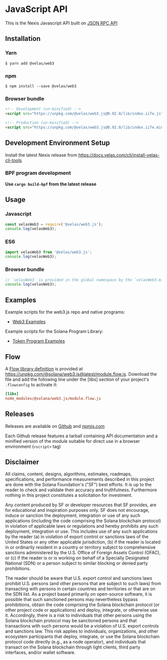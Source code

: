 
# JavaScript API

This is the Nexis Javascript API built on [JSON RPC API](https://docs.velas.com/apps/javascript-api)

## Installation

### Yarn

```
$ yarn add @velas/web3
```

### npm

```
$ npm install --save @velas/web3
```

### Browser bundle

```html
<!-- Development (un-minified) -->
<script src="https://unpkg.com/@velas/web3.js@0.92.0/lib/index.iife.js"></script>

<!-- Production (un-minified) -->
<script src="https://unpkg.com/@velas/web3.js@0.92.0/lib/index.iife.min.js"></script>
```

## Development Environment Setup

Install the latest Nexis release from https://docs.velas.com/cli/install-velas-cli-tools

### BPF program development

**Use `cargo build-bpf` from the latest release**

## Usage

### Javascript

```js
const velasWeb3 = require('@velas/web3.js');
console.log(velasWeb3);
```

### ES6

```js
import velasWeb3 from '@velas/web3.js';
console.log(velasWeb3);
```

### Browser bundle

```js
// `velasWeb3` is provided in the global namespace by the `velasWeb3.min.js` script bundle.
console.log(velasWeb3);
```
## Examples

Example scripts for the web3.js repo and native programs:

- [Web3 Examples](./examples)

Example scripts for the Solana Program Library:

- [Token Program Examples](https://github.com/solana-labs/solana-program-library/tree/master/token/js/examples)

## Flow

A [Flow library definition](https://flow.org/en/docs/libdefs/) is provided at
https://unpkg.com/@solana/web3.js@latest/module.flow.js.
Download the file and add the following line under the [libs] section of your project's `.flowconfig` to
activate it:

```ini
[libs]
node_modules/@solana/web3.js/module.flow.js
```

## Releases
Releases are available on [Github](https://github.com/Nexis-AI/web3.js/releases)
and [npmjs.com](https://www.npmjs.com/package/@velas/web3.js)

Each Github release features a tarball containing API documentation and a
minified version of the module suitable for direct use in a browser environment
(`<script>` tag)

## Disclaimer

All claims, content, designs, algorithms, estimates, roadmaps,
specifications, and performance measurements described in this project
are done with the Solana Foundation's ("SF") best efforts. It is up to
the reader to check and validate their accuracy and truthfulness.
Furthermore nothing in this project constitutes a solicitation for
investment.

Any content produced by SF or developer resources that SF provides, are
for educational and inspiration purposes only. SF does not encourage,
induce or sanction the deployment, integration or use of any such
applications (including the code comprising the Solana blockchain
protocol) in violation of applicable laws or regulations and hereby
prohibits any such deployment, integration or use. This includes use of
any such applications by the reader (a) in violation of export control
or sanctions laws of the United States or any other applicable
jurisdiction, (b) if the reader is located in or ordinarily resident in
a country or territory subject to comprehensive sanctions administered
by the U.S. Office of Foreign Assets Control (OFAC), or (c) if the
reader is or is working on behalf of a Specially Designated National
(SDN) or a person subject to similar blocking or denied party
prohibitions.

The reader should be aware that U.S. export control and sanctions laws
prohibit U.S. persons (and other persons that are subject to such laws)
from transacting with persons in certain countries and territories or
that are on the SDN list. As a project based primarily on open-source
software, it is possible that such sanctioned persons may nevertheless
bypass prohibitions, obtain the code comprising the Solana blockchain
protocol (or other project code or applications) and deploy, integrate,
or otherwise use it. Accordingly, there is a risk to individuals that
other persons using the Solana blockchain protocol may be sanctioned
persons and that transactions with such persons would be a violation of
U.S. export controls and sanctions law. This risk applies to
individuals, organizations, and other ecosystem participants that
deploy, integrate, or use the Solana blockchain protocol code directly
(e.g., as a node operator), and individuals that transact on the Solana
blockchain through light clients, third party interfaces, and/or wallet
software.
